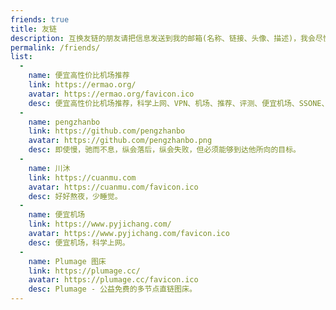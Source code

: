 ```yaml
---
friends: true
title: 友链
description: 互换友链的朋友请把信息发送到我的邮箱(名称、链接、头像、描述)，我会尽快添加。
permalink: /friends/
list:
  -
    name: 便宜高性价比机场推荐
    link: https://ermao.org/
    avatar: https://ermao.org/favicon.ico
    desc: 便宜高性价比机场推荐，科学上网、VPN、机场、推荐、评测、便宜机场、SSONE、性价比机场、性价比VPN。
  -
    name: pengzhanbo
    link: https://github.com/pengzhanbo
    avatar: https://github.com/pengzhanbo.png
    desc: 即使慢，驰而不息，纵会落后，纵会失败，但必须能够到达他所向的目标。
  -
    name: 川沐
    link: https://cuanmu.com
    avatar: https://cuanmu.com/favicon.ico
    desc: 好好熬夜，少睡觉。
  -
    name: 便宜机场
    link: https://www.pyjichang.com/
    avatar: https://www.pyjichang.com/favicon.ico
    desc: 便宜机场，科学上网。
  -
    name: Plumage 图床
    link: https://plumage.cc/
    avatar: https://plumage.cc/favicon.ico
    desc: Plumage - 公益免费的多节点直链图床。
---
```

